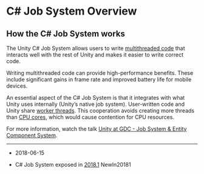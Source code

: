 # C# Job System Overview

## How the C# Job System works

The Unity C# Job System allows users to write [multithreaded code](https://en.wikipedia.org/wiki/Multithreading_(computer_architecture)) that interacts well with the rest of Unity and makes it easier to write correct code.

Writing multithreaded code can provide high-performance benefits. These include significant gains in frame rate and improved battery life for mobile devices.

An essential aspect of the C# Job System is that it integrates with what Unity uses internally (Unity’s native job system). User-written code and Unity share [worker threads](https://docs.microsoft.com/en-us/cpp/parallel/multithreading-creating-worker-threads). This cooperation avoids creating more threads than [CPU cores](https://en.wikipedia.org/wiki/Multi-core_processor), which would cause contention for CPU resources. 

For more information, watch the talk [Unity at GDC - Job System & Entity Component System](https://www.youtube.com/watch?v=kwnb9Clh2Is&t=1s).

---

* <span class="page-edit">2018-06-15  <!-- include IncludeTextNewPageYesEdit --></span>

* <span class="page-history">C# Job System exposed in [2018.1](https://docs.unity3d.com/2018.1/Documentation/Manual/30_search.html?q=newin20181) <span class="search-words">NewIn20181</span></span>
